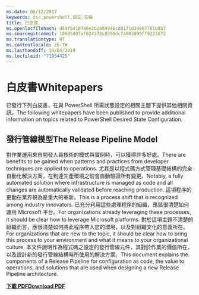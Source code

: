 ```yaml
---
ms.date: 06/12/2017
keywords: dsc,powershell,設定,安裝
title: 白皮書
ms.openlocfilehash: d89f5410786e2b2889946cd8171d34667701b8b7
ms.sourcegitcommit: 18985d07ef024378c8590dc7a983099ff9225672
ms.translationtype: HT
ms.contentlocale: zh-TW
ms.lasthandoff: 10/04/2019
ms.locfileid: "71954425"
---
```

# <a name="whitepapers"></a><span data-ttu-id="eb3f2-103">白皮書</span><span class="sxs-lookup"><span data-stu-id="eb3f2-103">Whitepapers</span></span>

<span data-ttu-id="eb3f2-104">已發行下列白皮書，在與 PowerShell 所需狀態設定的相關主題下提供其他相關資訊。</span><span class="sxs-lookup"><span data-stu-id="eb3f2-104">The following whitepapers have been published to provide additional information on topics related to PowerShell Desired State Configuration.</span></span>

## <a name="the-release-pipeline-model"></a><span data-ttu-id="eb3f2-105">發行管線模型</span><span class="sxs-lookup"><span data-stu-id="eb3f2-105">The Release Pipeline Model</span></span>
<span data-ttu-id="eb3f2-106">對作業運用來自開發人員技術的模式與實例時，可以獲得許多好處。</span><span class="sxs-lookup"><span data-stu-id="eb3f2-106">There are benefits to be gained when patterns and practices from developer techniques are applied to operations.</span></span> <span data-ttu-id="eb3f2-107">尤其是以程式碼方式管理基礎結構的完全自動化解決方案，在到達生產環境之前會自動驗證所有變更。</span><span class="sxs-lookup"><span data-stu-id="eb3f2-107">Notably, a fully automated solution where infrastructure is managed as code and all changes are automatically validated before reaching production.</span></span> <span data-ttu-id="eb3f2-108">這項程序的更動在業界視為是重大的革新。</span><span class="sxs-lookup"><span data-stu-id="eb3f2-108">This is a process shift that is recognized among industry innovators.</span></span> <span data-ttu-id="eb3f2-109">已充分利用這些處理程序的組織，應該很清楚如何運用 Microsoft 平台。</span><span class="sxs-lookup"><span data-stu-id="eb3f2-109">For organizations already leveraging these processes, it should be clear how to leverage Microsoft platforms.</span></span> <span data-ttu-id="eb3f2-110">對於這項主題不清楚的組織而言，應很清楚如何將此程序帶入您的環境，以及對組織文化的意義所在。</span><span class="sxs-lookup"><span data-stu-id="eb3f2-110">For organizations that are new to the topic, it should be clear how to bring this process to your environment and what it means to your organizational culture.</span></span> <span data-ttu-id="eb3f2-111">本文件說明作為程式碼之設定的發行管線元件，其對於作業的價值所在，以及設計新的發行管線結構時所使用的解決方案。</span><span class="sxs-lookup"><span data-stu-id="eb3f2-111">This document explains the components of a Release Pipeline for configuration as code, the value to operations, and solutions that are used when designing a new Release Pipeline architecture.</span></span>

<span data-ttu-id="eb3f2-112">**[下載 PDF](https://aka.ms/thereleasepipelinemodelpdf)**</span><span class="sxs-lookup"><span data-stu-id="eb3f2-112">**[Download PDF](https://aka.ms/thereleasepipelinemodelpdf)**</span></span>